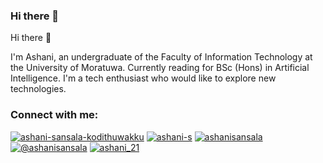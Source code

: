 ### Hi there 👋

Hi there 👋

I'm Ashani, an undergraduate of the Faculty of Information Technology at the University of Moratuwa. Currently reading for BSc (Hons) in Artificial Intelligence. I'm a tech enthusiast who would like to explore new technologies.

### Connect with me:

[![ashani-sansala-kodithuwakku](https://raw.githubusercontent.com/rahuldkjain/github-profile-readme-generator/master/src/images/icons/Social/linked-in-alt.svg)](https://linkedin.com/in/ashani-sansala-kodithuwakku) [![ashani-s](https://raw.githubusercontent.com/rahuldkjain/github-profile-readme-generator/master/src/images/icons/Social/stack-overflow.svg)](https://stackoverflow.com/users/ashani-s) [![ashanisansala](https://raw.githubusercontent.com/rahuldkjain/github-profile-readme-generator/master/src/images/icons/Social/kaggle.svg)](https://kaggle.com/ashanisansala) [![@ashanisansala](https://raw.githubusercontent.com/rahuldkjain/github-profile-readme-generator/master/src/images/icons/Social/medium.svg)](https://medium.com/@ashanisansala) [![ashani_21](https://raw.githubusercontent.com/rahuldkjain/github-profile-readme-generator/master/src/images/icons/Social/hackerrank.svg)](https://www.hackerrank.com/ashani_21)

<!--
**Ashani-Sansala/Ashani-Sansala** is a ✨ _special_ ✨ repository because its `README.md` (this file) appears on your GitHub profile.

Here are some ideas to get you started:

- 🔭 I’m currently working on ...
- 🌱 I’m currently learning ...
- 👯 I’m looking to collaborate on ...
- 🤔 I’m looking for help with ...
- 💬 Ask me about ...
- 📫 How to reach me: ...
- 😄 Pronouns: ...
- ⚡ Fun fact: ...
-->


